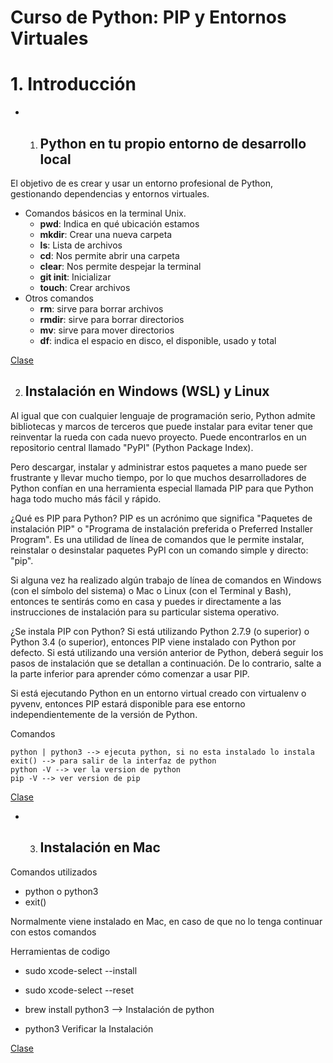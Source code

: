 # ****Curso de Python**: PIP y Entornos Virtuales**

# 1. Introducción

* 1. ## Python en tu propio entorno de desarrollo local

El objetivo de es crear y usar un entorno profesional de Python, gestionando dependencias y entornos virtuales.

* Comandos básicos en la terminal Unix.
    * **pwd**: Indica en qué ubicación estamos
    * **mkdir**: Crear una nueva carpeta
    * **ls**: Lista de archivos
    * **cd**: Nos permite abrir una carpeta
    * **clear**: Nos permite despejar la terminal
    * **git init**: Inicializar
    * **touch**: Crear archivos
* Otros comandos
    * **rm**: sirve para borrar archivos
    * **rmdir**: sirve para borrar directorios
    * **mv**: sirve para mover directorios
    * **df**: indica el espacio en disco, el disponible, usado y total

[Clase](https://platzi.com/home/clases/4261-python-pip/55120-python-en-tu-propio-entorno-de-desarrollo-local/)

2. ## Instalación en Windows (WSL) y Linux

Al igual que con cualquier lenguaje de programación serio, Python admite bibliotecas y marcos de terceros que puede instalar para evitar tener que reinventar la rueda con cada nuevo proyecto. Puede encontrarlos en un repositorio central llamado "PyPI" (Python Package Index).

Pero descargar, instalar y administrar estos paquetes a mano puede ser frustrante y llevar mucho tiempo, por lo que muchos desarrolladores de Python confían en una herramienta especial llamada PIP para que Python haga todo mucho más fácil y rápido.

¿Qué es PIP para Python?
PIP es un acrónimo que significa "Paquetes de instalación PIP" o "Programa de instalación preferida o Preferred Installer Program". Es una utilidad de línea de comandos que le permite instalar, reinstalar o desinstalar paquetes PyPI con un comando simple y directo: "pip".

Si alguna vez ha realizado algún trabajo de línea de comandos en Windows (con el símbolo del sistema) o Mac o Linux (con el Terminal y Bash), entonces te sentirás como en casa y puedes ir directamente a las instrucciones de instalación para su particular sistema operativo.

¿Se instala PIP con Python?
Si está utilizando Python 2.7.9 (o superior) o Python 3.4 (o superior), entonces PIP viene instalado con Python por defecto. Si está utilizando una versión anterior de Python, deberá seguir los pasos de instalación que se detallan a continuación. De lo contrario, salte a la parte inferior para aprender cómo comenzar a usar PIP.

Si está ejecutando Python en un entorno virtual creado con virtualenv o pyvenv, entonces PIP estará disponible para ese entorno independientemente de la versión de Python.

Comandos

    python | python3 --> ejecuta python, si no esta instalado lo instala
    exit() --> para salir de la interfaz de python
    python -V --> ver la version de python
    pip -V --> ver version de pip

[Clase](https://platzi.com/home/clases/4261-python-pip/55122-instalacion-en-windows-wsl-y-linux/)

* 3. ## Instalación en Mac

Comandos utilizados

* python o python3
* exit()

Normalmente viene instalado en Mac, en caso de que no lo tenga continuar con estos comandos 

Herramientas de codigo

* sudo xcode-select --install
* sudo xcode-select --reset

* brew install python3 --> Instalación de python
* python3  Verificar la Instalación

[Clase](https://platzi.com/home/clases/4261-python-pip/55123-instalacion-en-mac/)